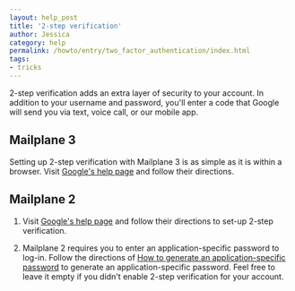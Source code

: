 ```yaml
---
layout: help_post
title: '2-step verification'
author: Jessica
category: help
permalink: /howto/entry/two_factor_authentication/index.html
tags:
- tricks
---
```


2-step verification adds an extra layer of security to your account. In addition to your username and password, you'll enter a code that Google will send you via text, voice call, or our mobile app.

## Mailplane 3

Setting up 2-step verification with Mailplane 3 is as simple as it is within a browser. Visit [Google's help page](https://support.google.com/accounts/answer/180744?hl=en) and follow their directions.

## Mailplane 2

1. Visit [Google's help page](https://support.google.com/accounts/answer/180744?hl=en) and follow their directions to set-up 2-step verification.

2. Mailplane 2 requires you to enter an application-specific password to log-in. Follow the directions of [How to generate an application-specific password](https://support.google.com/accounts/answer/185833?hl=en) to generate an application-specific password. Feel free to leave it empty if you didn't enable 2-step verification for your account.
